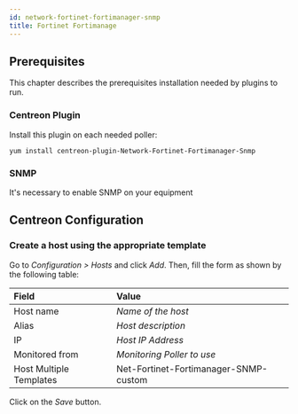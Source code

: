 ```yaml
---
id: network-fortinet-fortimanager-snmp
title: Fortinet Fortimanage
---
```


## Prerequisites

This chapter describes the prerequisites installation needed by plugins to run.

### Centreon Plugin

Install this plugin on each needed poller:

``` shell
yum install centreon-plugin-Network-Fortinet-Fortimanager-Snmp
```

### SNMP

It's necessary to enable SNMP on your equipment

## Centreon Configuration

### Create a host using the appropriate template

Go to *Configuration \> Hosts* and click *Add*. Then, fill the form as shown by
the following table:

| Field                   | Value                                 |
| :---------------------- | :------------------------------------ |
| Host name               | *Name of the host*                    |
| Alias                   | *Host description*                    |
| IP                      | *Host IP Address*                     |
| Monitored from          | *Monitoring Poller to use*            |
| Host Multiple Templates | Net-Fortinet-Fortimanager-SNMP-custom |

Click on the *Save* button.
